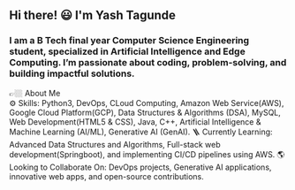 ## Hi there! 😃 I'm Yash Tagunde
### I am a B Tech final year Computer Science Engineering student, specialized in Artificial Intelligence and Edge Computing. I’m passionate about coding, problem-solving, and building impactful solutions.

👉🏼 About Me <br>
⚙ Skills: Python3, DevOps, CLoud Computing, Amazon Web Service(AWS), Google Cloud Platform(GCP), Data Structures & Algorithms (DSA), MySQL, Web Development(HTML5 & CSS), Java, C++, Artificial Intelligence & Machine Learning (AI/ML), Generative AI (GenAI). 
🪜 Currently Learning: Advanced Data Structures and Algorithms, Full-stack web development(Springboot), and implementing CI/CD pipelines using AWS.
🌎 Looking to Collaborate On: DevOps projects, Generative AI applications, innovative web apps, and open-source contributions.
<!--


- 🔭 I’m currently working on ...
- 🌱 I’m currently learning ...
- 👯 I’m looking to collaborate on ...
- 🤔 I’m looking for help with ...
- 💬 Ask me about ...
- 📫 How to reach me: ...
- 😄 Pronouns: ...
- ⚡ Fun fact: ...
-->
